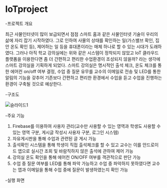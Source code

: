 # IoTproject


-프로젝트 개요

최근 사물인터넷이 많이 보급되면서 점점 스마트 홈과 같은 사물인터넷 기술이 우리의 삶에 자리 잡기 시작하였다. 그로 인하여 사물의 상태를 확인하는 일(가스밸브 확인, 집 안 온도 확인 등), 제어하는 일 등을 휴대폰이라는 매체 하나로 할 수 있는 시대가 도래하였다. 그러나 아직 학교 강의실에는 위와 같은 시스템이 정착되지 않았고 IoT 클라우드 플랫폼을 이용한다면 좀 더 간편하고 편리한 수업환경이 조성되지 않을까? 라는 생각에 스마트 강의실을 기획하게 되었다. 스마트 강의실은 명시적인 출석 체크, 온도 체크를 통한 에어컨 on/off 여부 결정, 수업 중 질문 유무를 교수의 이메일로 전송 및 LED를 통한 알림의 기능을 갖추어 기존보다 간편하고 편리한 환경에서 수업을 듣고 수업을 진행하는 환경이 구축될 것으로 예상한다.

-구조도

![슬라이드1](https://user-images.githubusercontent.com/70841847/144699576-f37e23f7-34c5-44c0-9599-e9caec0bd22f.JPG)

-주요 기능

1. Firebase를 이용하여 사용자 관리(교수만 사용할 수 있는 영역과 학생도 사용할 수 있는 영역 구분, 게시글 작성시 사용자 구분, 로그인 시스템)
2. 자유게시판을 통해 수업과 관련된 글 게시 가능
3. 출석확인 시스템을 통해 학생이 직접 출석체크를 할 수 있고 교수는 이를 안드로이드 앱으로 실시간 조회 및 바람직하지 않은 출석에 관하여 제어 가능
4. 강의실 온도 확인을 통해 에어컨 ON/OFF 여부를 객관적으로 판단 가능
5. 수업 중 질문 여부를 LED를 통해 파악 가능하고 수업 중 파악하지 못하였다면 교수는 앱과 이메일을 통해 수업 중에 질문이 발생하였는지 확인 가능

-실행 화면

